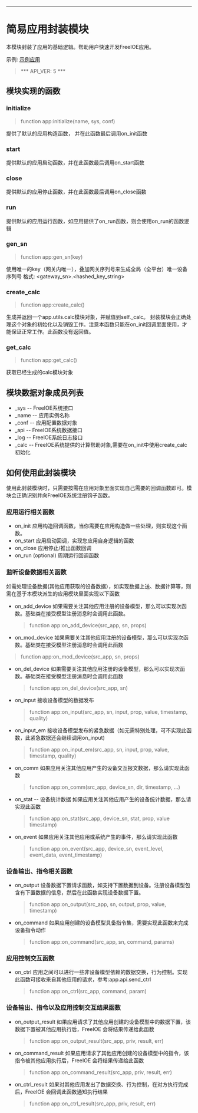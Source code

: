
---

# 简易应用封装模块


本模块封装了应用的基础逻辑。帮助用户快速开发FreeIOE应用。

示例: [示例应用](https://github.com/freeioe/freeioe_example_apps/blob/master/sample/app.lua)

> *** API_VER: 5 ***

## 模块实现的函数

### initialize
> function app:initialize(name, sys, conf)
>

提供了默认的应用构造函数， 并在此函数最后调用on_init函数

### start

提供默认的应用启动函数，并在此函数最后调用on_start函数

### close

提供默认的应用停止函数，并在此函数最后调用on_close函数

### run

提供默认的应用运行函数，如应用提供了on_run函数，则会使用on_run的函数逻辑


### gen_sn
> function app:gen_sn(key)
>

使用唯一的key（网关内唯一），叠加网关序列号来生成全局（全平台）唯一设备序列号 格式: <gateway_sn>.<hashed_key_string>

### create_calc
> function app:create_calc()
>

生成并返回一个app.utils.calc模块对象，并赋值到self._calc。 封装模块会正确处理这个对象的初始化以及销毁工作。注意本函数只能在on_init回调里面使用，才能保证正常工作。此函数没有返回值。

### get_calc
> function app:get_calc()
>

获取已经生成的calc模块对象


## 模块数据对象成员列表

* \_sys -- FreeIOE系统接口
* \_name -- 应用实例名称
* \_conf -- 应用配置数据对象
* \_api -- FreeIOE系统数据接口
* \_log -- FreeIOE系统日志接口
* \_calc -- FreeIOE系统提供的计算帮助对象,需要在on_init中使用create_calc初始化


## 如何使用此封装模块

使用此封装模块时，只需要按需在应用对象里面实现自己需要的回调函数即可。模块会正确识别并向FreeIOE系统注册钩子函数。 

### 应用运行相关函数

* on_init
  应用构造回调函数，当你需要在应用构造做一些处理，则实现这个函数。
* on_start
  应用启动回调，实现您应用自身逻辑的函数
* on_close
  应用停止/推出函数回调
* on_run (optional)
  周期运行回调函数


### 监听设备数据相关函数

如需处理设备数据(其他应用获取的设备数据），如实现数据上送、数据计算等，则需在基于本模块派生的应用模块里面实现以下函数

* on_add_device
  如果需要关注其他应用注册的设备模型，那么可以实现次函数。基础类在接受模型注册消息时会调用此函数。
  > function app:on_add_device(src_app, sn, props)
* on_mod_device
  如果需要关注其他应用注册的设备模型，那么可以实现次函数。基础类在接受模型注册消息时会调用此函数
 > function app:on_mod_device(src_app, sn, props)
* on_del_device
  如果需要关注其他应用注册的设备模型，那么可以实现次函数。基础类在接受模型注册消息时会调用此函数
  > function app:on_del_device(src_app, sn)
* on_input
  接收设备模型的数据发布
  > function app:on_input(src_app, sn, input, prop, value, timestamp, quality)
* on_input_em
  接收设备模型发布的紧急数据（如无需特别处理，可不实现此函数，此紧急数据还会继续调用on_input)
  > function app:on_input_em(src_app, sn, input, prop, value, timestamp, quality)
* on_comm
  如果应用关注其他应用产生的设备交互报文数据，那么请实现此函数
  > function app:on_comm(src_app, device_sn, dir, timestamp, ...)
* on_stat -- 设备统计数据
  如果应用关注其他应用产生的设备统计数据，那么请实现此函数
  > function app:on_stat(src_app, device_sn, stat, prop, value timestamp)
* on_event
  如果应用关注其他应用或系统产生的事件，那么请实现此函数
  > function app:on_event(src_app, device_sn, event_level, event_data, event_timestamp)


### 设备输出、指令相关函数

* on_output
  设备数据下置请求函数，如支持下置数据到设备。注册设备模型包含有下置数据的信息，然后在此函数实现设备数据下置。
  > function app:on_output(src_app, sn, output, prop, value, timestamp)
* on_command
  如果应用创建的设备模型具备指令集，需要实现此函数来完成设备指令动作
  > function app:on_command(src_app, sn, command, params)

### 应用控制交互函数

* on_ctrl
  应用之间可以进行一些非设备模型依赖的数据交换，行为控制。实现此函数可接收来自其他应用的请求，参考:app.api.send_ctrl
  > function app:on_ctrl(src_app, command, param)

### 设备输出、指令以及应用控制交互结果函数

* on_output_result
  如果应用请求了其他应用创建的设备模型中的数据下置，该数据下置被其他应用执行后，FreeIOE 会将结果传递给此函数
  > function app:on_output_result(src_app, priv, result, err)
* on_command_result
  如果应用请求了其他应用创建的设备模型中的指令，该指令被其他应用执行后，FreeIOE 会将结果传递给此函数
  > function app:on_command_result(src_app, priv, result, err)
* on_ctrl_result
  如果对其他应用发出了数据交换、行为控制，在对方执行完成后，FreeIOE 会回调此函数通知执行结果
  > function app:on_ctrl_result(src_app, priv, result, err)
